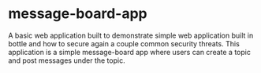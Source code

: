 # message-board-app
A basic web application built to demonstrate simple web application built in bottle and how to secure again a couple common security threats. This application is a simple message-board app where users can create a topic and post messages under the topic.
